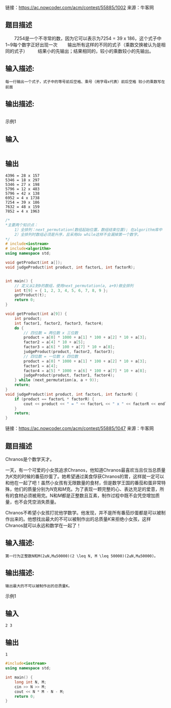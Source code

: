 链接：https://ac.nowcoder.com/acm/contest/55885/1002
来源：牛客网

## 题目描述                    


　　7254是一个不寻常的数，因为它可以表示为7254 = 39 x 186，这个式子中1~9每个数字正好出现一次
 　　输出所有这样的不同的式子（乘数交换被认为是相同的式子）
 　　结果小的先输出；结果相同的，较小的乘数较小的先输出。

## 输入描述:

```
每一行输出一个式子，式子中的等号前后空格、乘号（用字母x代表）前后空格 较小的乘数写在前面 
```

## 输出描述:

```

```

示例1                        

## 输入

```

```

## 输出

```
4396 = 28 x 157
5346 = 18 x 297
5346 = 27 x 198
5796 = 12 x 483
5796 = 42 x 138
6952 = 4 x 1738
7254 = 39 x 186
7632 = 48 x 159
7852 = 4 x 1963
```

```C++
/*
*主要两个知识点：
	1）全排列：next_permutation(数组起始位置，数组结束位置); 在algorithm库中
	2）全排列时数组必须是升序，且采用do while这样不会漏掉第一个数字。
*/
# include<iostream>
# include<algorithm>
using namespace std;

void getProduct(int a[]);
void judgeProduct(int product, int factorL, int factorR);


int main() {
	// 定义从1到9的数组，使用next_permutation(a, a+9)做全排列
	int t[9] = { 1, 2, 3, 4, 5, 6, 7, 8, 9 };
	getProduct(t);
	return 0;
}

void getProduct(int a[9]) {
	int product;
	int factor1, factor2, factor3, factor4;
	do {
		// 四位数 = 两位数 x 三位数
		product = a[0] * 1000 + a[1] * 100 + a[2] * 10 + a[3];
		factor2 = a[4] * 10 + a[5];
		factor3 = a[6] * 100 + a[7] * 10 + a[8];
		judgeProduct(product, factor2, factor3);
		// 四位数 = 一位数 x 四位数
		product = a[0] * 1000 + a[1] * 100 + a[2] * 10 + a[3];
		factor1 = a[4];
		factor4 = a[5] * 1000 + a[6] * 100 + a[7] * 10 + a[8];
		judgeProduct(product, factor1, factor4);
	} while (next_permutation(a, a + 9));
	return;
}
void judgeProduct(int product, int factorL, int factorR) {
	if (product == factorL * factorR) {
		cout << product << " = " << factorL << " x " << factorR << endl;
	}
	return;
}
```



链接：https://ac.nowcoder.com/acm/contest/55885/1047
来源：牛客网



## 题目描述                    

  Chranos是个数学天才。 

  一天，有一个可爱的小女孩追求Chranos，他知道Chranos最喜欢当且仅当总质量为*K*克的时候的番茄炒蛋了。她希望通过美食俘获Chranos的胃，这样就一定可以和他在一起了吧！虽然小女孩有无限数量的食材，但是数学王国的番茄和蛋非常特殊，他们的质量分别为*N*克和*M*克。为了表现一颗完整的心、表达充足的爱意，所有的食材必须被用完。N和*M*都是正整数且互素，制作过程中既不会凭空增加质量，也不会凭空消失质量。 

  Chranos不希望小女孩打扰他学数学。他发现，并不是所有番茄炒蛋都是可以被制作出来的。他想找出最大的不可以被制作出的总质量*K*来拒绝小女孩，这样Chranos就可以永远和数学在一起了！ 

## 输入描述:

```
第一行为正整数N和M(2≤N,M≤50000)(2 \leq N, M \leq 50000)(2≤N,M≤50000)。
```

## 输出描述:

```
输出最大的不可以被制作出的总质量K。
```

 示例1                        

## 输入

```
2 3
```

## 输出

```
1
```

```C++
#include<iostream>
using namespace std;

int main() {
    long int N, M;
    cin >> N >> M;
    cout << N * M - N - M;    
    return 0;
}
```

